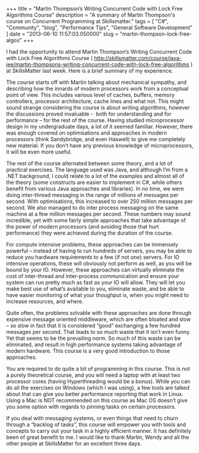 
+++
title = "Martin Thompson’s Writing Concurrent Code with Lock Free Algorithms Course"
description = "A summary of Martin Thompson's course on Concurrent Programming at Skillsmatter."
tags = [ "C#", "Community", "blog", "Performance Tips", "General Software Development" ]
date = "2013-06-10 11:57:03.050000"
slug = "martin-thompson-lock-free-algos"
+++
<p>I had the opportunity to attend Martin Thompson’s Writing Concurrent Code with Lock Free Algorithms Course ( <a href="http://skillsmatter.com/course/java-jee/martin-thompsons-writing-concurrent-code-with-lock-free-algorithms">http://skillsmatter.com/course/java-jee/martin-thompsons-writing-concurrent-code-with-lock-free-algorithms</a> ) at SkillsMatter last week. Here is a brief summary of my experience.</p> <p>The course starts off with Martin talking about mechanical sympathy, and describing how the innards of modern processors work from a conceptual point of view. This includes various level of caches, buffers, memory controllers, processor architecture, cache lines and what not. This might sound strange considering the course is about writing algorithms, however the discussions proved invaluable -&nbsp; both for understanding and for performance – for the rest of the course. Having studied microprocessor design in my undergraduate days, a lot of it seemed familiar. However, there was enough covered on optimisations and approaches in modern processors (think Sandybridge, and even Haswell) to give me completely new material. If you don’t have any previous knowledge of microprocessors, it will be even more useful.</p> <p>The rest of the course alternated between some theory, and a lot of practical exercises. The language used was Java, and although I’m from a .NET background, I could relate to a lot of the examples and almost all of the theory (some constructs are easier to implement in C#, while others benefit from various Java approaches and libraries). In no time, we were doing inter-thread messaging in the range of millions of messages per second. With optimisations, this increased to over 250 million messages per second. We also managed to do inter process messaging on the same machine at a few million messages per second. These numbers may sound incredible, yet with some fairly simple approaches that take advantage of the power of modern processors (and avoiding those that hurt performance) they were achieved during the duration of the course. </p> <p>For compute intensive problems, these approaches can be immensely powerful – instead of having to run hundreds of servers, you may be able to reduce you hardware requirements to a few (if not <em>one</em>) servers. For IO intensive operations, these will obviously not perform as well, as you will be bound by your IO. However, these approaches can virtually eliminate the cost of inter-thread and inter-process communication and ensure your system can run pretty much as fast as your IO will allow. They will let you make best use of what’s available to you, eliminate waste, and be able to have easier monitoring of what your thoughput is, when you might need to increase resources, and where.</p> <p>Quite often, the problems solvable with these approaches are done through expensive message oriented middleware, which are often bloated and slow – so slow in fact that it is considered “good” exchanging a few hundred messages per second. That leads to so much waste that it isn’t even funny. Yet that seems to be the prevailing norm. So much of this waste can be eliminated, and result in high performance systems taking advantage of modern hardware. This course is a very good introduction to those approaches. </p> <p>You are required to do quite a bit of programming in this course. This is not a purely theoretical course, and you will need a laptop with at least two processor cores (having Hyperthreading would be a bonus). While you can do all the exercises on Windows (which I was using), a few tools are talked about that can give you better performance reporting that work in Linux. Using a Mac is NOT recommended on this course as Mac OS doesn’t give you some option with regards to pinning tasks on certain processors.</p> <p>If you deal with messaging systems, or even things that need to churn through a “backlog of tasks”, this course will empower you with tools and concepts to carry out your task in a highly efficient manner. It has definitely been of great benefit to me. I would like to thank Martin, Wendy and all the other people at SkillsMatter for an excellent three days.</p>
        